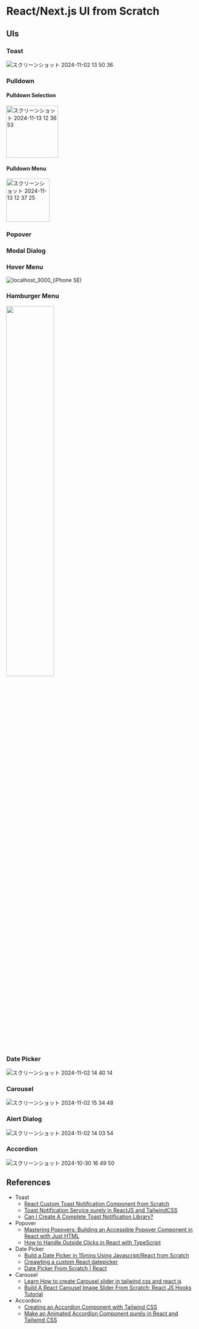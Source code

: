 # React/Next.js UI from Scratch

## UIs

### Toast

![スクリーンショット 2024-11-02 13 50 36](https://github.com/user-attachments/assets/0176383a-5948-4559-936e-493a16f4179e)

### Pulldown

#### Pulldown Selection

<img width="137" alt="スクリーンショット 2024-11-13 12 36 53" src="https://github.com/user-attachments/assets/b905f247-c957-4225-9c6e-b620671bcf55">

#### Pulldown Menu

<img width="114" alt="スクリーンショット 2024-11-13 12 37 25" src="https://github.com/user-attachments/assets/6494d01f-a5d8-430f-893d-dc0ab4c89641">

### Popover

### Modal Dialog

### Hover Menu

![localhost_3000_(iPhone SE)](https://github.com/user-attachments/assets/965b4d75-4d81-4489-9011-e275be345b5e)

### Hamburger Menu

<img src="https://github.com/user-attachments/assets/aacae1a6-e16b-4637-98bf-588a151449a6" width="50%">

### Date Picker

![スクリーンショット 2024-11-02 14 40 14](https://github.com/user-attachments/assets/c5f8b059-3211-46d9-b20b-05ed9b255815)

### Carousel

![スクリーンショット 2024-11-02 15 34 48](https://github.com/user-attachments/assets/8d2de738-2a15-42c0-baae-7cb5e4911236)

### Alert Dialog

![スクリーンショット 2024-11-02 14 03 54](https://github.com/user-attachments/assets/8a95a1b1-82e5-43b4-893e-d3ec50b4b952)

### Accordion

![スクリーンショット 2024-10-30 16 49 50](https://github.com/user-attachments/assets/e867e89d-858f-42e1-abf9-e204a5f87a73)

## References

* Toast
    * [React Custom Toast Notification Component from Scratch](https://medium.com/@henev/react-custom-toast-notification-component-from-scratch-adccd1c452b8)
    * [Toast Notification Service purely in ReactJS and TailwindCSS](https://medium.com/@constgenius/toast-notification-service-purely-in-reactjs-and-tailwindcss-build-toast-notification-service-325818f522a2)
    * [Can I Create A Complete Toast Notification Library?](https://www.youtube.com/watch?v=HhpbzPMCKDc&t=672s)
* Popover
    * [Mastering Popovers: Building an Accessible Popover Component in React with Just HTML](https://medium.com/@iambharathpadhu/mastering-popovers-building-an-accessible-popover-component-in-react-with-just-html-a6e95c0be2fb)
    * [How to Handle Outside Clicks in React with TypeScript](https://dev.to/rashed_iqbal/how-to-handle-outside-clicks-in-react-with-typescript-4lmc)
* Date Picker
    * [Build a Date Picker in 15mins Using Javascript/React from Scratch](https://medium.com/swlh/build-a-date-picker-in-15mins-using-javascript-react-from-scratch-f6932c77db09)
    * [Creawting a custom React datepicker](https://blog.logrocket.com/react-custom-datepicker/)
    * [Date Picker From Scratch | React](https://www.youtube.com/watch?app=desktop&v=CbXGyv3HI2w)
* Carousel
    * [Learn How to create Carousel slider in tailwind css and react js](https://github.com/AyyazTech/create-carousel-slider-in-Tailwind-css-and-React-js/tree/main)
    * [Build A React Carousel Image Slider From Scratch: React JS Hooks Tutorial](https://iamdyroz.medium.com/create-a-responsive-react-carousel-image-slider-component-from-scratch-using-react-hooks-eefdcfd42d79)
* Accordion
    * [Creating an Accordion Component with Tailwind CSS](https://medium.com/@dechmilznik/creating-an-accordion-component-with-tailwind-css-1ade980a314e)
    * [Make an Animated Accordion Component purely in React and Tailwind CSS](https://www.youtube.com/watch?app=desktop&v=dciqfn6vRxc)